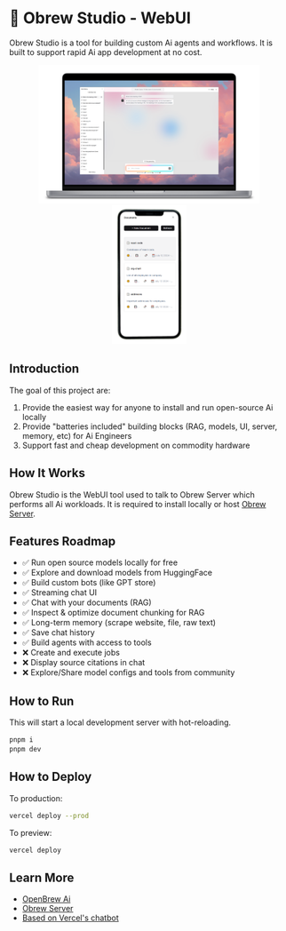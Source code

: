 # 🍺 Obrew Studio - WebUI

Obrew Studio is a tool for building custom Ai agents and workflows. It is built to support rapid Ai app development at no cost.

<p align="middle">
  <img src="assets/images/pc-poster.png" height="250" />
  <img src="assets/images/phone-poster.png" height="250" />
</p>

## Introduction

The goal of this project are:

1. Provide the easiest way for anyone to install and run open-source Ai locally
2. Provide "batteries included" building blocks (RAG, models, UI, server, memory, etc) for Ai Engineers
3. Support fast and cheap development on commodity hardware

## How It Works

Obrew Studio is the WebUI tool used to talk to Obrew Server which performs all Ai workloads. It is required to install locally or host [Obrew Server](https://github.com/dieharders/obrew-studio-server).

## Features Roadmap

- ✅ Run open source models locally for free
- ✅ Explore and download models from HuggingFace
- ✅ Build custom bots (like GPT store)
- ✅ Streaming chat UI
- ✅ Chat with your documents (RAG)
- ✅ Inspect & optimize document chunking for RAG
- ✅ Long-term memory (scrape website, file, raw text)
- ✅ Save chat history
- ✅ Build agents with access to tools
- ❌ Create and execute jobs
- ❌ Display source citations in chat
- ❌ Explore/Share model configs and tools from community

## How to Run

This will start a local development server with hot-reloading.

```bash
pnpm i
pnpm dev
```

## How to Deploy

To production:

```bash
vercel deploy --prod
```

To preview:

```bash
vercel deploy
```

<!-- ## Release versioning

### Patch

Increase the patch version by 1 (x.x.1 to x.x.2)

### Minor

Increase the minor version by 1 (x.1.x to x.2.x)

### Major

Increase the major version by 1 (1.x.x to 2.x.x)

-->

## Learn More

- [OpenBrew Ai](https://openbrewai.com)
- [Obrew Server](https://github.com/dieharders/obrew-studio-server)
- [Based on Vercel's chatbot](https://github.com/vercel-labs/ai-chatbot)
